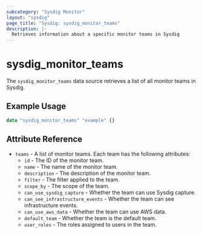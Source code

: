 ```yaml
---
subcategory: "Sysdig Monitor"
layout: "sysdig"
page_title: "Sysdig: sysdig_monitor_teams"
description: |-
  Retrieves information about a specific monitor teams in Sysdig
---
```


# sysdig_monitor_teams

The `sysdig_monitor_teams` data source retrieves a list of all monitor teams in Sysdig.

## Example Usage

```terraform
data "sysdig_monitor_teams" "example" {}
```

## Attribute Reference

- `teams` - A list of monitor teams. Each team has the following attributes:
  - `id` - The ID of the monitor team.
  - `name` - The name of the monitor team.
  - `description` - The description of the monitor team.
  - `filter` - The filter applied to the team.
  - `scope_by` - The scope of the team.
  - `can_use_sysdig_capture` - Whether the team can use Sysdig capture.
  - `can_see_infrastructure_events` - Whether the team can see infrastructure events.
  - `can_use_aws_data` - Whether the team can use AWS data.
  - `default_team` - Whether the team is the default team.
  - `user_roles` - The roles assigned to users in the team.
